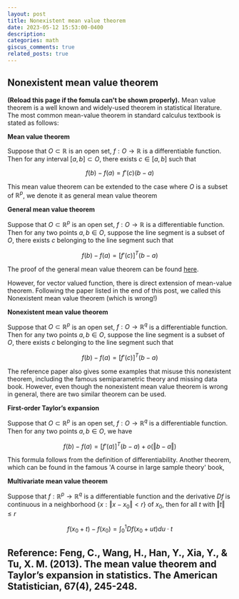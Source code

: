 ```yaml
---
layout: post
title: Nonexistent mean value theorem
date: 2023-05-12 15:53:00-0400
description: 
categories: math
giscus_comments: true 
related_posts: true
---
```

## Nonexistent mean value theorem
**(Reload this page if the fomula can't be shown properly).** Mean value theorem is a well known and widely-used theorem in statistical literature. The most common mean-value theorem in standard calculus textbook is stated as follows:

**Mean value theorem** 

Suppose that $O\subset \mathbb{R}$ is an open set, $f:O\rightarrow \mathbb{R}$ is a differentiable function. Then for any interval $[a,b]\subset O$, there exists $c\in [a,b]$ such that

$$ f(b)-f(a) = f'(c)(b-a) $$


This mean value theorem can be extended to the case where $O$ is a subset of $\mathbb{R}^p$, we denote it as general mean value theorem

**General mean value theorem**

Suppose that $O \subset \mathbb{R}^p$ is an open set, $f:O\rightarrow \mathbb{R}$ is a differentiable function. Then for any two points $a,b \in O$, suppose the line segment is a subset of $O$, there exists $c$ belonging to the line segment such that

$$ f(b)-f(a) = [f'(c)]^T(b-a) $$

The proof of the general mean value theorem can be found [here](http://www.math.toronto.edu/courses/mat237y1/20199/notes/Chapter2/S2.4.html).

However, for vector valued function, there is direct extension of mean-value theorem. Following the paper listed in the end of this post, we called this Nonexistent mean value theorem (which is wrong!)

**Nonexistent mean value theorem** 

Suppose that $O\subset \mathbb{R}^p$ is an open set, $f:O\rightarrow \mathbb{R}^q$ is a differentiable function. Then for any two points $a,b \in O$, suppose the line segment is a subset of $O$, there exists $c$ belonging to the line segment such that

$$ f(b)-f(a) = [f'(c)]^T(b-a) $$


The reference paper also gives some examples that misuse this nonexistent theorem, including the famous semiparametric theory and missing data book. However, even though the nonexistent mean value theorem is wrong in general, there are two similar theorem can be used.

**First-order Taylor’s expansion**

Suppose that $O\subset \mathbb{R}^p$ is an open set, $f:O\rightarrow \mathbb{R}^q$ is a differentiable function. Then for any two points $a,b \in O$, we have

$$ f(b)-f(a) = [f'(a)]^T(b-a) + o(\Vert b-a \Vert) $$

This formula follows from the definition of differentiability. Another theorem, which can be found in the famous 'A course in large sample theory' book,

**Multivariate mean value theorem**

Suppose that  $f:\mathbb{R}^p\rightarrow \mathbb{R}^q$ is a differentiable function and the derivative $Df$ is continuous in a neighborhood $\{x: \Vert x-x_0 \Vert < r\}$ of $x_0$, then for all $t$ with $\Vert t \Vert\leq r$

$$ f(x_0+t)-f(x_0) = \int_{0}^1 Df(x_0+ut)du \cdot t$$



Reference:
Feng, C., Wang, H., Han, Y., Xia, Y., & Tu, X. M. (2013). The mean value theorem and Taylor’s expansion in statistics. The American Statistician, 67(4), 245-248.
------